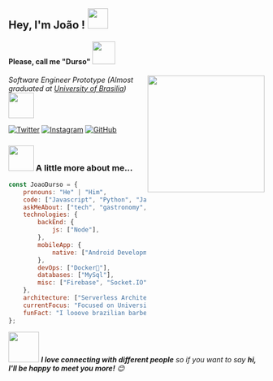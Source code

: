 <h2> Hey, I'm João ! <img src="https://media.giphy.com/media/irNysQgVlpHwjBDIqP/giphy.gif" width="40"> </h2> <h4> Please, call me "Durso" <img src="https://media.giphy.com/media/IQebREsGFRXmo/giphy.gif" width="45"></h4>
<img align='right' src="https://media.giphy.com/media/M9gbBd9nbDrOTu1Mqx/giphy.gif" width="230">
<p><em>Software Engineer Prototype (Almost graduated at <a href="http://www.unb.br">University of Brasilia</a>) <img src="https://media.giphy.com/media/WUlplcMpOCEmTGBtBW/giphy.gif" width="50"> 
</em></p>


[![Twitter](https://img.shields.io/badge/Twitter-1DA1F2?style=for-the-badge&logo=twitter&logoColor=white)](https://twitter.com/)
[![Instagram](https://img.shields.io/badge/Instagram-E4405F?style=for-the-badge&logo=instagram&logoColor=white)](https://www.instagram.com/joao.durso/)
[![GitHub](https://img.shields.io/badge/GitHub-100000?style=for-the-badge&logo=github&logoColor=white)](https://github.com/jvsdurso)


### <img src="https://media.giphy.com/media/VgCDAzcKvsR6OM0uWg/giphy.gif" width="50"> A little more about me...  

```javascript
const JoaoDurso = {
    pronouns: "He" | "Him",
    code: ["Javascript", "Python", "Java", "C"],
    askMeAbout: ["tech", "gastronomy", "forró"],
    technologies: {
        backEnd: {
            js: ["Node"],
        },
        mobileApp: {
            native: ["Android Development", "IOS Development"]
        },
        devOps: ["Docker🐳"],
        databases: ["MySql"],
        misc: ["Firebase", "Socket.IO", "selenium", "open-cv", "php", "SuiteApp"]
    },
    architecture: ["Serverless Architecture", "Progressive web applications"],
    currentFocus: "Focused on University",
    funFact: "I looove brazilian barbecue. Invite me anytime, ANYWHERE!"
};
```

<img src="https://media.giphy.com/media/LnQjpWaON8nhr21vNW/giphy.gif" width="60"> <em><b>I love connecting with different people</b> so if you want to say <b>hi, I'll be happy to meet you more!</b> 😊</em>

